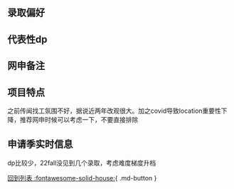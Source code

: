 ## 录取偏好

## 代表性dp

## 网申备注

## 项目特点
之前传闻找工氛围不好，据说近两年改观很大。加之covid导致location重要性下降，推荐网申时候可以考虑一下，不要直接排除
## 申请季实时信息
dp比较少，22fall没见到几个录取，考虑难度梯度升档

[回到列表 :fontawesome-solid-house:](选校梯度.md){ .md-button }

